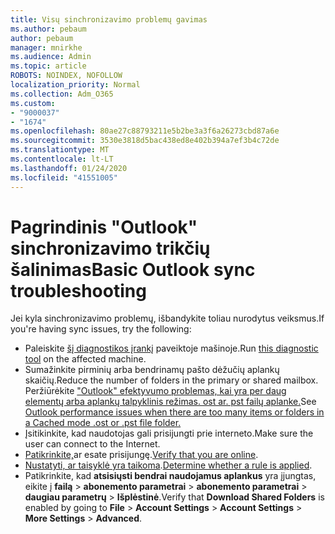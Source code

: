 ```yaml
---
title: Visų sinchronizavimo problemų gavimas
ms.author: pebaum
author: pebaum
manager: mnirkhe
ms.audience: Admin
ms.topic: article
ROBOTS: NOINDEX, NOFOLLOW
localization_priority: Normal
ms.collection: Adm_O365
ms.custom:
- "9000037"
- "1674"
ms.openlocfilehash: 80ae27c88793211e5b2be3a3f6a26273cbd87a6e
ms.sourcegitcommit: 3530e3818d5bac438ed8e402b394a7ef3b4c72de
ms.translationtype: MT
ms.contentlocale: lt-LT
ms.lasthandoff: 01/24/2020
ms.locfileid: "41551005"
---
```

# <a name="basic-outlook-sync-troubleshooting"></a><span data-ttu-id="c4cda-102">Pagrindinis "Outlook" sinchronizavimo trikčių šalinimas</span><span class="sxs-lookup"><span data-stu-id="c4cda-102">Basic Outlook sync troubleshooting</span></span>

<span data-ttu-id="c4cda-103">Jei kyla sinchronizavimo problemų, išbandykite toliau nurodytus veiksmus.</span><span class="sxs-lookup"><span data-stu-id="c4cda-103">If you're having sync issues, try the following:</span></span>

- <span data-ttu-id="c4cda-104">Paleiskite [šį diagnostikos įrankį](https://aka.ms/sara-outlooksendreceive) paveiktoje mašinoje.</span><span class="sxs-lookup"><span data-stu-id="c4cda-104">Run [this diagnostic tool](https://aka.ms/sara-outlooksendreceive) on the affected machine.</span></span>
- <span data-ttu-id="c4cda-105">Sumažinkite pirminių arba bendrinamų pašto dėžučių aplankų skaičių.</span><span class="sxs-lookup"><span data-stu-id="c4cda-105">Reduce the number of folders in the primary or shared mailbox.</span></span> <span data-ttu-id="c4cda-106">Peržiūrėkite ["Outlook" efektyvumo problemas, kai yra per daug elementų arba aplankų talpyklinis režimas. ost ar. pst failų aplanke.](https://support.microsoft.com/help/2768656/outlook-performance-issues-when-there-are-too-many-items-or-folders-in)</span><span class="sxs-lookup"><span data-stu-id="c4cda-106">See [Outlook performance issues when there are too many items or folders in a Cached mode .ost or .pst file folder.](https://support.microsoft.com/help/2768656/outlook-performance-issues-when-there-are-too-many-items-or-folders-in)</span></span>
- <span data-ttu-id="c4cda-107">Įsitikinkite, kad naudotojas gali prisijungti prie interneto.</span><span class="sxs-lookup"><span data-stu-id="c4cda-107">Make sure the user can connect to the Internet.</span></span> 
- <span data-ttu-id="c4cda-108">[Patikrinkite,](https://support.office.com/article/2460e4a8-16c7-47fc-b204-b1549275aac9)ar esate prisijungę.</span><span class="sxs-lookup"><span data-stu-id="c4cda-108">[Verify that you are online](https://support.office.com/article/2460e4a8-16c7-47fc-b204-b1549275aac9).</span></span>
- <span data-ttu-id="c4cda-109">[Nustatyti, ar taisyklė yra taikoma](https://support.office.com/article/C24F5DEA-9465-4DF4-AD17-A50704D66C59).</span><span class="sxs-lookup"><span data-stu-id="c4cda-109">[Determine whether a rule is applied](https://support.office.com/article/C24F5DEA-9465-4DF4-AD17-A50704D66C59).</span></span>
- <span data-ttu-id="c4cda-110">Patikrinkite, kad **atsisiųsti bendrai naudojamus aplankus** yra įjungtas, eikite į **failą** > **abonemento parametrai** > **abonemento parametrai** > **daugiau parametrų** > **Išplėstinė**.</span><span class="sxs-lookup"><span data-stu-id="c4cda-110">Verify that **Download Shared Folders** is enabled by going to **File** > **Account Settings** > **Account Settings** > **More Settings** > **Advanced**.</span></span>